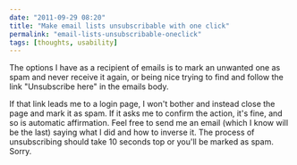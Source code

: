 ```yaml
---
date: "2011-09-29 08:20"
title: "Make email lists unsubscribable with one click"
permalink: "email-lists-unsubscribable-oneclick"
tags: [thoughts, usability]
---
```


The options I have as a recipient of emails is to mark an unwanted one as spam and never receive it again, or being nice trying to find and follow the link "Unsubscribe here" in the emails body.

If that link leads me to a login page, I won't bother and instead close the page and mark it as spam. If it asks me to confirm the action, it's fine, and so is automatic affirmation. Feel free to send me an email (which I know will be the last) saying what I did and how to inverse it. The process of unsubscribing should take 10 seconds top or you'll be marked as spam. Sorry.
